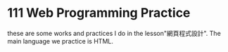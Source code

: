 # 111 Web Programming Practice
these are some works and practices I do in the lesson"網頁程式設計".
The main language we practice is HTML.
